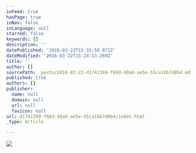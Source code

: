 ```yaml
---
inFeed: true
hasPage: true
inNav: false
inLanguage: null
starred: false
keywords: []
description: ''
datePublished: '2016-03-22T15:35:56.871Z'
dateModified: '2016-03-22T15:24:13.269Z'
title: ''
author: []
sourcePath: _posts/2016-03-22-d1741369-f68d-40a8-ae5e-55ca16b7d8b4.md
published: true
authors: []
publisher:
  name: null
  domain: null
  url: null
  favicon: null
url: d1741369-f68d-40a8-ae5e-55ca16b7d8b4/index.html
_type: Article

---
```

![](https://the-grid-user-content.s3-us-west-2.amazonaws.com/b3aa7b0a-e0e8-47fd-9be6-2e211d094724.jpg)